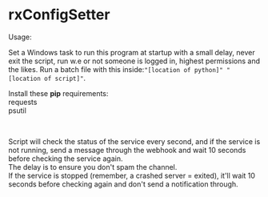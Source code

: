 # rxConfigSetter  
Usage:  

Set a Windows task to run this program at startup with a small delay, never exit the script, run w.e or not someone is logged in, highest permissions and the likes.
Run a batch file with this inside:``"[location of python]" "[location of script]"``.

Install these **pip** requirements:  
requests  
psutil  
  
<br>
  
Script will check the status of the service every second, and if the service is not running, send a message through the webhook and wait 10 seconds before checking the service again.  
The delay is to ensure you don't spam the channel.  
If the service is stopped (remember, a crashed server = exited), it'll wait 10 seconds before checking again and don't send a notification through.